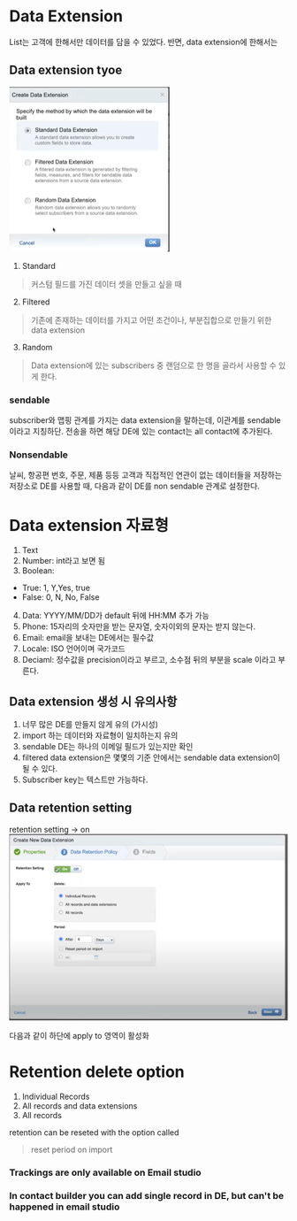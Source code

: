 # Data Extension
List는 고객에 한해서만 데이터를 담을 수 있었다. 반면, data extension에 한해서는 

## Data extension tyoe
![alt text](image.png)
1. Standard
> 커스텀 필드를 가진 데이터 셋을 만들고 싶을 때

2. Filtered
> 기존에 존재하는 데이터를 가지고 어떤 조건이나, 부분집합으로 만들기 위한 data extension

3. Random
> Data extension에 있는 subscribers 중 랜덤으로 한 명을 골라서 사용할 수 있게
한다.

### sendable
subscriber와 맵핑 관계를 가지는 data extension을 말하는데, 이관계를 sendable이라고 지칭하단. 전송을 하면 해당 DE에 있는 contact는 all contact에 추가된다.

### Nonsendable
날씨, 항공편 번호, 주문, 제품 등등 고객과 직접적인 연관이 없는 데이터들을 
저장하는 저장소로 DE를 사용할 때, 다음과 같이 DE를 non sendable 관계로 설정한다.


# Data extension 자료형

1. Text
2. Number: int라고 보면 됨
3. Boolean: 
 * True: 1, Y,Yes, true
 * False: 0, N, No, False

4. Data: YYYY/MM/DD가 default 뒤에 HH:MM 추가 가능
5. Phone: 15자리의 숫자만을 받는 문자열, 숫자이외의 문자는 받지 않는다.
6. Email: email을 보내는 DE에서는 필수값
7. Locale: ISO 언어이며 국가코드
8. Deciaml: 정수값을 precision이라고 부르고, 소수점 뒤의 부분을 scale 이라고 부른다. 

## Data extension 생성 시 유의사항
1. 너무 많은 DE를 만들지 않게 유의 (가시성)
2. import 하는 데이터와 자료형이 일치하는지 유의
3. sendable DE는 하나의 이메일 필드가 있는지만 확인
4. filtered data extension은 몇몇의 기준 안에서는 sendable data extension이 될 수 있다.
5. Subscriber key는 텍스트만 가능하다.


## Data retention setting
retention setting 
-> on 
![alt text](image-1.png)

다음과 같이 하단에 apply to 영역이 활성화

# Retention delete option
1. Individual Records
2. All records and data extensions
3. All records

retention can be reseted with the option called
> reset period on import

### Trackings are only available on Email studio

### In contact builder you can add single record in DE, but can't be happened in email studio

###
